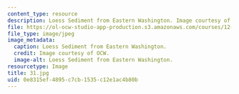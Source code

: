 ```yaml
---
content_type: resource
description: Loess Sediment from Eastern Washington. Image courtesy of OCW.
file: https://ol-ocw-studio-app-production.s3.amazonaws.com/courses/12-110-sedimentary-geology-fall-2004/0e8315ef4895c7cb1535c12e1ac4b80b_31.jpg
file_type: image/jpeg
image_metadata:
  caption: Loess Sediment from Eastern Washington.
  credit: Image courtesy of OCW.
  image-alt: Loess Sediment from Eastern Washington.
resourcetype: Image
title: 31.jpg
uid: 0e8315ef-4895-c7cb-1535-c12e1ac4b80b
---
```

